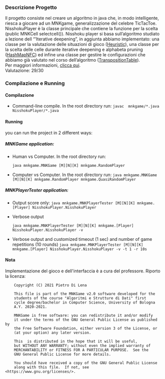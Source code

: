 ### Descrizione Progetto
Il progetto consiste nel creare un algoritmo in java che, in modo intelligente, riesca a giocare ad un MNKgame, generalizzazione del celebre TicTacToe.
NisshokuPlayer è la classe principale che contiene la funzione per la scelta (public MNKCell selectcell()). Nisshoku player si basa sull’algoritmo studiato a lezione dell “’Iterative deepening”, in aggiunta abbiamo implementato: una classe per la valutazione delle situazioni di gioco ([Heuristic](./NisshokuPlayer/Heuristic.java)), una classe per la scelta delle celle durante iterative deepening e alphabeta pruning ([HashMapNFC](./NisshokuPlayer/HashMapNFC.java)) ed infine una classe per gestire le configurazioni che abbiamo già valutato nel corso dell’algoritmo ([TranspositionTable](./NisshokuPlayer/TranspositionTable.java)).  
Per maggiori informazioni, [clicca qui](./Relazione/Relazione_MNKgame_Testa_Sami%20.pdf).  
Valutazione: 29/30

### Compilazione e Running

#### Compilazione

- Command-line compile.  In the root directory run:
	```javac  mnkgame/*.java NisshokuPlayer/*.java```

#### Running 
you can run the project in 2 different ways:
##### MNKGame application:

- Human vs Computer.  In the root directory run:

	``` java mnkgame.MNKGame [M][N][K] mnkgame.RandomPlayer ```


- Computer vs Computer. In the root directory run:
	```java mnkgame.MNKGame [M][N][K] mnkgame.RandomPlayer mnkgame.QuasiRandomPlayer ```

##### MNKPlayerTester application:

- Output score only:
	```java mnkgame.MNKPlayerTester [M][N][K] mnkgame.[Player] NisshokuPlayer.NisshokuPlayer```

- Verbose output

	```java mnkgame.MNKPlayerTester [M][N][K] mnkgame.[Player] NisshokuPlayer.NisshokuPlayer -v```

- Verbose output and customized timeout (1 sec) and number of game repetitions (10 rounds)
	```java mnkgame.MNKPlayerTester [M][N][K] mnkgame.[Player] NisshokuPlayer.NisshokuPlayer -v -t 1 -r 10s```

#### Nota

Implementazione del gioco e dell'interfaccia è a cura del professore. Riporto la licenza:
```
	Copyright (C) 2021 Pietro Di Lena
	
	This file is part of the MNKGame v2.0 software developed for the
	students of the course "Algoritmi e Strutture di Dati" first 
	cycle degree/bachelor in Computer Science, University of Bologna
	A.Y. 2020-2021.

	MNKGame is free software: you can redistribute it and/or modify
	it under the terms of the GNU General Public License as published by
	the Free Software Foundation, either version 3 of the License, or
	(at your option) any later version.

	This  is distributed in the hope that it will be useful,
	but WITHOUT ANY WARRANTY; without even the implied warranty of
	MERCHANTABILITY or FITNESS FOR A PARTICULAR PURPOSE.  See the
	GNU General Public License for more details.

	You should have received a copy of the GNU General Public License
	along with this file.  If not, see <https://www.gnu.org/licenses/>.
```
